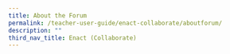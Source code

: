 ```yaml
---
title: About the Forum
permalink: /teacher-user-guide/enact-collaborate/aboutforum/
description: ""
third_nav_title: Enact (Collaborate)
---
```

